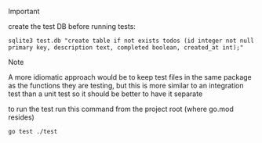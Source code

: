 >[!Important]
>create the test DB before running tests:

```shell
sqlite3 test.db "create table if not exists todos (id integer not null primary key, description text, completed boolean, created_at int);"
```


> [!Note] 
> A more idiomatic approach would be to keep test files in the same package as 
the functions they are testing, but this is more similar to an integration
test than a unit test so it should be better to have it separate

to run the test run this command from the project root (where go.mod resides)
```shell
go test ./test
```
